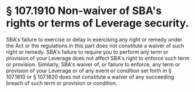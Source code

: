 # § 107.1910   Non-waiver of SBA's rights or terms of Leverage security.

SBA's failure to exercise or delay in exercising any right or remedy under the Act or the regulations in this part does not constitute a waiver of such right or remedy. SBA's failure to require you to perform any term or provision of your Leverage does not affect SBA's right to enforce such term or provision. Similarly, SBA's waiver of, or failure to enforce, any term or provision of your Leverage or of any event or condition set forth in § 107.1810 or § 107.1820 does not constitute a waiver of any succeeding breach of such term or provision or condition. 




